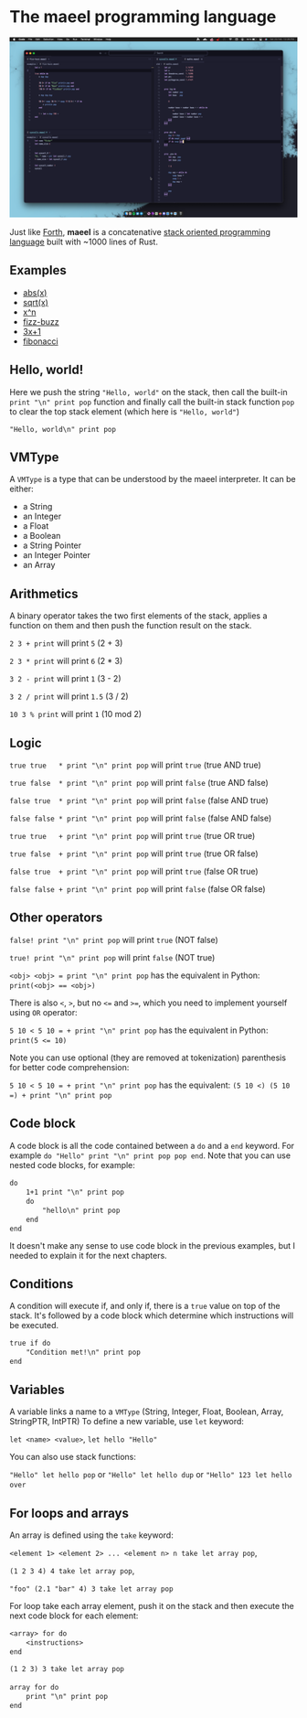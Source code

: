# The maeel programming language

![](./screenshot.png)

Just like [Forth](https://en.wikipedia.org/wiki/Forth_(programming_language)), **maeel** is a concatenative [stack oriented programming language](https://en.wikipedia.org/wiki/Stack-oriented_programming) built with ~1000 lines of Rust.

## Examples

- [abs(x)](./examples/maths/absolute_value.maeel)
- [sqrt(x)](./examples/maths/square_root.maeel)
- [x^n](./examples/maths/pow.maeel)
- [fizz-buzz](./examples/fizz-buzz.maeel)
- [3x+1](./examples/3x%2B1.maeel)
- [fibonacci](./examples/fibonacci.maeel)

## Hello, world!

Here we push the string `"Hello, world"` on the stack, then call the built-in `print "\n" print pop` function and finally call the built-in stack function `pop` to clear the top stack element (which here is `"Hello, world"`)

```
"Hello, world\n" print pop
```

## VMType

A `VMType` is a type that can be understood by the maeel interpreter. It can be either:

- a String
- an Integer
- a Float
- a Boolean
- a String Pointer
- an Integer Pointer
- an Array

## Arithmetics

A binary operator takes the two first elements of the stack, applies a function on them and then push the function result on the stack.

`2 3 + print` will print `5` (2 + 3)

`2 3 * print` will print `6` (2 * 3)

`3 2 - print` will print `1` (3 - 2)

`3 2 / print` will print `1.5` (3 / 2)

`10 3 % print` will print `1` (10 mod 2)

## Logic

`true true   * print "\n" print pop` will print `true` (true AND true)

`true false  * print "\n" print pop` will print `false` (true AND false)

`false true  * print "\n" print pop` will print `false` (false AND true)

`false false * print "\n" print pop` will print `false` (false AND false)


`true true   + print "\n" print pop` will print `true` (true OR true)

`true false  + print "\n" print pop` will print `true` (true OR false)

`false true  + print "\n" print pop` will print `true` (false OR true)

`false false + print "\n" print pop` will print `false` (false OR false)

## Other operators

`false! print "\n" print pop` will print `true` (NOT false)

`true! print "\n" print pop` will print `false` (NOT true)

`<obj> <obj> = print "\n" print pop` has the equivalent in Python: `print(<obj> == <obj>)`

There is also `<`, `>`, but no `<=` and `>=`, which you need to implement yourself using `OR` operator:

`5 10 < 5 10 = + print "\n" print pop` has the equivalent in Python: `print(5 <= 10)`

Note you can use optional (they are removed at tokenization) parenthesis for better code comprehension:

`5 10 < 5 10 = + print "\n" print pop` has the equivalent: `(5 10 <) (5 10 =) + print "\n" print pop`

## Code block

A code block is all the code contained between a `do` and a `end` keyword.
For example `do "Hello" print "\n" print pop pop end`.
Note that you can use nested code blocks, for example:

```
do
    1+1 print "\n" print pop
    do
        "hello\n" print pop
    end
end
```

It doesn't make any sense to use code block in the previous examples, but I needed to explain it for the next chapters.

## Conditions

A condition will execute if, and only if, there is a `true` value on top of the stack.
It's followed by a code block which determine which instructions will be executed.

```
true if do
    "Condition met!\n" print pop
end
```

## Variables

A variable links a name to a `VMType` (String, Integer, Float, Boolean, Array, StringPTR, IntPTR)
To define a new variable, use `let` keyword:

`let <name> <value>`, `let hello "Hello"`

You can also use stack functions:

`"Hello" let hello pop` or `"Hello" let hello dup` or  `"Hello" 123 let hello over`

## For loops and arrays

An array is defined using the `take` keyword:

`<element 1> <element 2> ... <element n> n take let array pop`,

`(1 2 3 4) 4 take let array pop`,

`"foo" (2.1 "bar" 4) 3 take let array pop`

For loop take each array element, push it on the stack and then execute the next code block for each element:

```
<array> for do
    <instructions>
end
```

```
(1 2 3) 3 take let array pop

array for do
    print "\n" print pop
end
```
